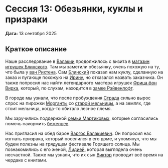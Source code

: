 # Сессия 13: Обезьянки, куклы и призраки

**Дата:** 13 сентября 2025

## Краткое описание

Наше расследование в [Валакии](../locations/vallaki.md) продолжилось с визита в [магазин игрушек Блинского](../locations/blinskys-toy-shop.md). Там мы заметили обезьянку, очень похожую на ту, что была у [ван Рихтена](../characters/npc/rudolph-van-richten.md). Сам [Блинский](../characters/npc/blinsky.md) показал нам куклу, сделанную на заказ и пугающе похожую на [Ирину](../characters/npc/ireena-kolyana.md), но отказался назвать заказчика. Он также попросил нас найти легендарного мастера игрушек [Фрица фон Вирха](../characters/npc/fritz-von-weerg.md), который, по слухам, находится в [замке Рэйвенлофт](../locations/ravenloft.md).

В городе мы узнали, что после пробуждения [Страда](../characters/npc/strahd-von-zarovich.md) сильно вырос спрос на пирожки [Морганты](../characters/npc/old-mill-crones.md) со [старой мельницы](../locations/old-mill.md), а на землях, где стоит мельница, когда-то обитало лесное племя.

Мы заручились поддержкой [семьи Мартиковых](../characters/npc/martikov-family.md), которые согласились помочь накормить [беженцев](../locations/barovian-refugee-camp.md).

Нас пригласил на обед барон [Варгос Валакиевич](../characters/npc/vargas-vallakovich.md). Он попросил нас изгнать призрака, который поселился в его доме, и упомянул, что мы будем полезны на грядущем фестивале Горящего солнца. Мы познакомились с его женой, [Лидией](../characters/npc/lidia-vallakovich.md), которая выглядела очень несчастной. Также мы узнали, что их сын [Виктор](../characters/npc/viktor-vallakovich.md) проводит всё время на чердаке с книгами.
